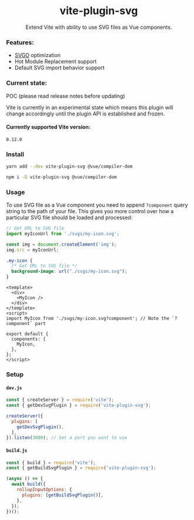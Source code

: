 <h1 align="center">vite-plugin-svg</h1>
<p align="center">Extend Vite with ability to use SVG files as Vue components.</p>

### Features:
- [SVGO](https://github.com/svg/svgo) optimization
- Hot Module Replacement support
- Default SVG import behavior support

### Current state:
POC (please read release notes before updating)

Vite is currently in an experimental state which means this plugin will change accordingly until the plugin API is established and frozen.

#### Currently supported Vite version:  
`0.12.0`

### Install

```bash
yarn add --dev vite-plugin-svg @vue/compiler-dom

npm i -D vite-plugin-svg @vue/compiler-dom
```

### Usage

To use SVG file as a Vue component you need to append `?component` query string to the path of your file.
This gives you more control over how a particular SVG file should be loaded and processed:

```js
// Get URL to SVG file
import myIconUrl from './svgs/my-icon.svg';

const img = document.createElement('img');
img.src = myIconUrl;
```
```css
.my-icon {
  /* Get URL to SVG file */
  background-image: url("./svgs/my-icon.svg");
}
```
```vue
<template>
  <div>
    <MyIcon />
  </div>
</template>
<script>
import MyIcon from './svgs/my-icon.svg?component'; // Note the `?component` part

export default {
  components: {
    MyIcon,
  },
};
</script>
```

### Setup

#### `dev.js`

```js
const { createServer } = require('vite');
const { getDevSvgPlugin } = require('vite-plugin-svg');

createServer({
  plugins: [
    getDevSvgPlugin(),
  ],
}).listen(3000); // Set a port you want to use
```

#### `build.js`

```js
const { build } = require('vite');
const { getBuildSvgPlugin } = require('vite-plugin-svg');

(async () => {
  await build({
    rollupInputOptions: {
      plugins: [getBuildSvgPlugin()],
    },
  });
})();
```
